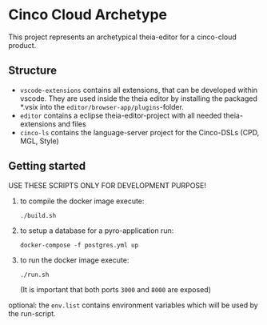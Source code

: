 # Cinco Cloud Archetype

This project represents an archetypical theia-editor for a cinco-cloud product.

## Structure

- `vscode-extensions` contains all extensions, that can be developed within vscode. They are used inside the theia editor by installing the packaged *.vsix into the `editor/browser-app/plugins`-folder.
- `editor` contains a eclipse theia-editor-project with all needed theia-extensions and files
- `cinco-ls` contains the language-server project for the Cinco-DSLs (CPD, MGL, Style)

## Getting started

USE THESE SCRIPTS ONLY FOR DEVELOPMENT PURPOSE!

1. to compile the docker image execute:
    
    `./build.sh`

2. to setup a database for a pyro-application run:

    `docker-compose -f postgres.yml up`

3. to run the docker image execute:

    `./run.sh`

    (It is important that both ports `3000` and `8000` are exposed)

optional:
    the `env.list` contains environment variables which will be used by the run-script.
